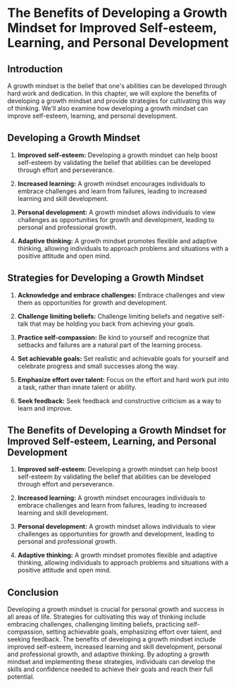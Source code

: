 The Benefits of Developing a Growth Mindset for Improved Self-esteem, Learning, and Personal Development
================================================================================================================================================

Introduction
------------

A growth mindset is the belief that one's abilities can be developed through hard work and dedication. In this chapter, we will explore the benefits of developing a growth mindset and provide strategies for cultivating this way of thinking. We'll also examine how developing a growth mindset can improve self-esteem, learning, and personal development.

Developing a Growth Mindset
---------------------------

1. **Improved self-esteem:** Developing a growth mindset can help boost self-esteem by validating the belief that abilities can be developed through effort and perseverance.

2. **Increased learning:** A growth mindset encourages individuals to embrace challenges and learn from failures, leading to increased learning and skill development.

3. **Personal development:** A growth mindset allows individuals to view challenges as opportunities for growth and development, leading to personal and professional growth.

4. **Adaptive thinking:** A growth mindset promotes flexible and adaptive thinking, allowing individuals to approach problems and situations with a positive attitude and open mind.

Strategies for Developing a Growth Mindset
------------------------------------------

1. **Acknowledge and embrace challenges:** Embrace challenges and view them as opportunities for growth and development.

2. **Challenge limiting beliefs:** Challenge limiting beliefs and negative self-talk that may be holding you back from achieving your goals.

3. **Practice self-compassion:** Be kind to yourself and recognize that setbacks and failures are a natural part of the learning process.

4. **Set achievable goals:** Set realistic and achievable goals for yourself and celebrate progress and small successes along the way.

5. **Emphasize effort over talent:** Focus on the effort and hard work put into a task, rather than innate talent or ability.

6. **Seek feedback:** Seek feedback and constructive criticism as a way to learn and improve.

The Benefits of Developing a Growth Mindset for Improved Self-esteem, Learning, and Personal Development
--------------------------------------------------------------------------------------------------------

1. **Improved self-esteem:** Developing a growth mindset can help boost self-esteem by validating the belief that abilities can be developed through effort and perseverance.

2. **Increased learning:** A growth mindset encourages individuals to embrace challenges and learn from failures, leading to increased learning and skill development.

3. **Personal development:** A growth mindset allows individuals to view challenges as opportunities for growth and development, leading to personal and professional growth.

4. **Adaptive thinking:** A growth mindset promotes flexible and adaptive thinking, allowing individuals to approach problems and situations with a positive attitude and open mind.

Conclusion
----------

Developing a growth mindset is crucial for personal growth and success in all areas of life. Strategies for cultivating this way of thinking include embracing challenges, challenging limiting beliefs, practicing self-compassion, setting achievable goals, emphasizing effort over talent, and seeking feedback. The benefits of developing a growth mindset include improved self-esteem, increased learning and skill development, personal and professional growth, and adaptive thinking. By adopting a growth mindset and implementing these strategies, individuals can develop the skills and confidence needed to achieve their goals and reach their full potential.
